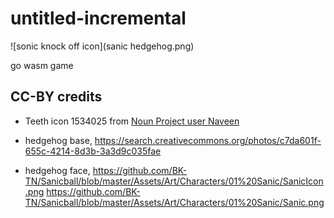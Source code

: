 # untitled-incremental

![sonic knock off icon](sanic hedgehog.png)

go wasm game

## CC-BY credits

* Teeth icon 1534025 from [Noun Project user Naveen](https://thenounproject.com/naveena.160/)

* hedgehog base, https://search.creativecommons.org/photos/c7da601f-655c-4214-8d3b-3a3d9c035fae

* hedgehog face, https://github.com/BK-TN/Sanicball/blob/master/Assets/Art/Characters/01%20Sanic/SanicIcon.png
https://github.com/BK-TN/Sanicball/blob/master/Assets/Art/Characters/01%20Sanic/Sanic.png
